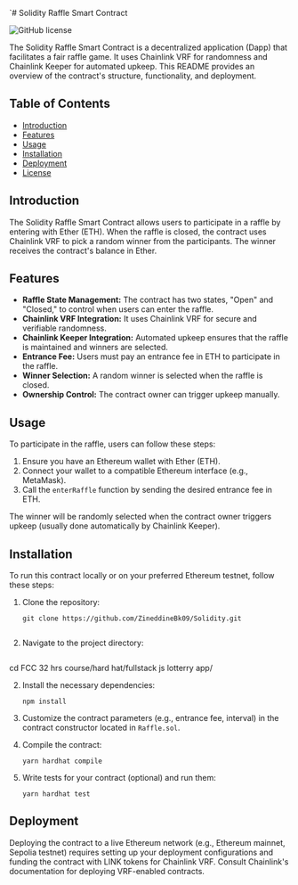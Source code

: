 `# Solidity Raffle Smart Contract

![GitHub license](https://img.shields.io/badge/license-MIT-blue.svg)

The Solidity Raffle Smart Contract is a decentralized application (Dapp) that facilitates a fair raffle game. It uses Chainlink VRF for randomness and Chainlink Keeper for automated upkeep. This README provides an overview of the contract's structure, functionality, and deployment.

## Table of Contents

- [Introduction](#introduction)
- [Features](#features)
- [Usage](#usage)
- [Installation](#installation)
- [Deployment](#deployment)
- [License](#license)

## Introduction

The Solidity Raffle Smart Contract allows users to participate in a raffle by entering with Ether (ETH). When the raffle is closed, the contract uses Chainlink VRF to pick a random winner from the participants. The winner receives the contract's balance in Ether.

## Features

- **Raffle State Management:** The contract has two states, "Open" and "Closed," to control when users can enter the raffle.
- **Chainlink VRF Integration:** It uses Chainlink VRF for secure and verifiable randomness.
- **Chainlink Keeper Integration:** Automated upkeep ensures that the raffle is maintained and winners are selected.
- **Entrance Fee:** Users must pay an entrance fee in ETH to participate in the raffle.
- **Winner Selection:** A random winner is selected when the raffle is closed.
- **Ownership Control:** The contract owner can trigger upkeep manually.

## Usage

To participate in the raffle, users can follow these steps:

1. Ensure you have an Ethereum wallet with Ether (ETH).
2. Connect your wallet to a compatible Ethereum interface (e.g., MetaMask).
3. Call the `enterRaffle` function by sending the desired entrance fee in ETH.

The winner will be randomly selected when the contract owner triggers upkeep (usually done automatically by Chainlink Keeper).

## Installation

To run this contract locally or on your preferred Ethereum testnet, follow these steps:

1. Clone the repository:

   ```shell
   git clone https://github.com/ZineddineBk09/Solidity.git
    

1.  Navigate to the project directory:

    ```shell
   cd FCC 32 hrs course/hard hat/fullstack js lotterry app/

2.  Install the necessary dependencies:

    ```shell
    npm install

3.  Customize the contract parameters (e.g., entrance fee, interval) in the contract constructor located in `Raffle.sol`.

4.  Compile the contract:

    ```shell
    yarn hardhat compile 

5.  Write tests for your contract (optional) and run them:

    ```shell
    yarn hardhat test

Deployment
----------

Deploying the contract to a live Ethereum network (e.g., Ethereum mainnet, Sepolia testnet) requires setting up your deployment configurations and funding the contract with LINK tokens for Chainlink VRF. Consult Chainlink's documentation for deploying VRF-enabled contracts.